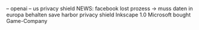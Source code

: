 – openai
– us privacy shield
NEWS: facebook lost prozess → muss daten in europa behalten
save harbor
privacy shield
Inkscape 1.0
Microsoft bought Game-Company
